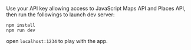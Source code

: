 Use your API key allowing access to JavaScript Maps API and Places API, then run the followings to launch dev server:

```
npm install
npm run dev
```

open `localhost:1234` to play with the app.
